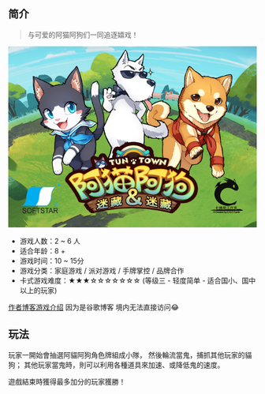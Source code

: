 ## 简介
> 与可爱的阿猫阿狗们一同追逐嬉戏！

<img src="_img/hcad.png">

* 游戏人数：2 ~ 6 人
* 适合年龄：8 +
* 游戏时间：10 ~ 15分
* 游戏分类：家庭游戏 / 派对游戏 / 手牌掌控 / 品牌合作
* 卡式游戏难度：★★★☆☆☆☆☆☆☆ (等级三 - 轻度简单 - 适合国小、国中以上的玩家)

[作者博客游戏介绍](https://cardsgamecreation.blogspot.com/p/54.html) 因为是谷歌博客 境内无法直接访问😂

## 玩法

玩家一開始會抽選阿貓阿狗角色牌組成小隊，
然後輪流當鬼，捕抓其他玩家的貓狗；
其他玩家當鬼時，則可以利用各種道具來加速、或降低鬼的速度。

遊戲結束時獲得最多加分的玩家獲勝！